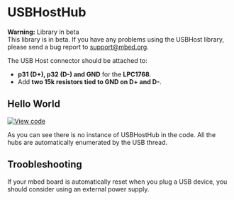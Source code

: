 # USBHostHub

<span class="warnings">**Warning:** Library in beta</br>This library is in beta. If you have any problems using the USBHost library, please send a bug report to [support@mbed.org](support@mbed.org). </span>

The USB Host connector should be attached to:

* **p31 (D+), p32 (D-) and GND** for the **LPC1768**.
* Add **two 15k resistors tied to GND on D+ and D-**.

## Hello World

[![View code](https://www.mbed.com/embed/?url=https://developer.mbed.org/users/samux/code/USBHostHub_HelloWorld/)](https://developer.mbed.org/users/samux/code/USBHostHub_HelloWorld/file/tip/main.cpp) 

As you can see there is no instance of USBHostHub in the code. All the hubs are automatically enumerated by the USB thread.

## Troobleshooting
If your mbed board is automatically reset when you plug a USB device, you should consider using an external power supply.
